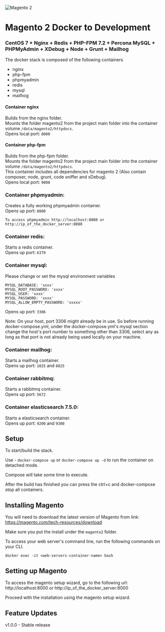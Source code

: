 ![Magento 2](https://cdn.rawgit.com/rafaelstz/magento2-snippets-visualstudio/master/images/icon.png)

#  Magento 2 Docker to Development

### CentOS 7 + Nginx + Redis + PHP-FPM 7.2 + Percona MySQL + PHPMyAdmin + XDebug + Node + Grunt + Mailhog

The docker stack is composed of the following containers
- nginx
- php-fpm
- phpmyadmin
- redis
- mysql
- mailhog

#### Container nginx
Builds from the nginx folder. <br>
Mounts the folder magento2 from the project main folder into the container volume `/data/magento2/httpdocs`.<br>
Opens local port: `8000`

#### Container php-fpm
Builds from the php-fpm folder.<br>
Mounts the folder magento2 from the project main folder into the container volume `/data/magento2/httpdocs`.<br>
This container includes all dependencies for magento 2 (Also contain composer, node, grunt, code sniffer and xDebug).<br>
Opens local port: `9000`

### Container phpmyadmin:
Creates a fully working phpmyadmin container.<br>
Opens up port: `8080`
        
    To access phpmyadmin http://localhost:8080 or http://ip_of_the_docker_server:8080

### Container redis:
Starts a redis container.<br>
Opens up port: `6379`

### Container mysql:
Please change or set the mysql environment variables
    
    MYSQL_DATABASE: 'xxxx'
    MYSQL_ROOT_PASSWORD: 'xxxx'
    MYSQL_USER: 'xxxx'
    MYSQL_PASSWORD: 'xxxx'
    MYSQL_ALLOW_EMPTY_PASSWORD: 'xxxxx'

Opens up port: `3306`

Note: On your host, port 3306 might already be in use. So before running docker-compose.yml, under the docker-compose.yml's mysql section change the host's port number to something other than 3306, select any as long as that port is not already being used locally on your machine.

### Container mailhog:
Starts a mailhog container.<br>
Opens up port: `1025` and `8025`

### Container rabbitmq:
Starts a rabbitmq container.<br>
Opens up port: `5672`

### Container elasticsearch 7.5.0:
Starts a elasticsearch container.<br>
Opens up port: `9200` and `9300`

## Setup
To start/build the stack.

Use - `docker-compose up` or `docker-compose up -d` to run the container on detached mode. 

Compose will take some time to execute.

After the build has finished you can press the ctrl+c and docker-compose stop all containers.

## Installing Magento

You will need to download the latest version of Magento from link: https://magento.com/tech-resources/download

Make sure you put the install under the `magento2` folder. 

To access your web server's command line, run the following commands on your CLI.

    docker exec -it <web-servers-container-name> bash

## Setting up Magento

To access the magento setup wizard, go to the following url: http://localhost:8000 or http://ip_of_the_docker_server:8000

Proceed with the installation using the magento setup wizard.

## Feature Updates
v1.0.0 - Stable release